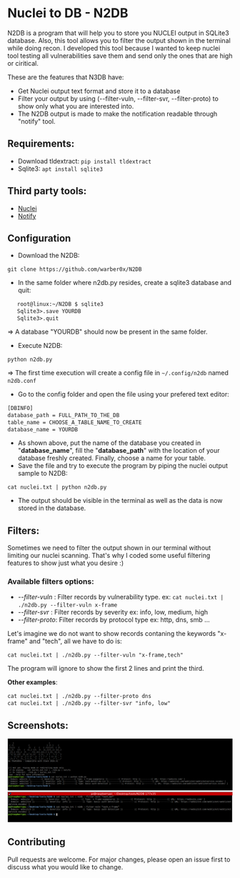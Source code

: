 # Nuclei to DB - N2DB

N2DB is a program that will help you to store you NUCLEI output in SQLite3 database. Also, this tool allows you to filter the output shown in the terminal while doing recon.
I developed this tool because I wanted to keep nuclei tool testing all vulnerabilities save them and send only the ones that are high or ciritical.

These are the features that N3DB have:
- Get Nuclei output text format and store it to a database
- Filter your output by using (--filter-vuln, --filter-svr, --filter-proto) to show only what you are interested into.
- The N2DB output is made to make the notification readable through "notify" tool. 

## Requirements:
- Download tldextract: `pip install tldextract`
- Sqlite3: `apt install sqlite3`

## Third party tools:
- [Nuclei](https://github.com/projectdiscovery/nuclei)
- [Notify](https://github.com/projectdiscovery/notify)

## Configuration
- Download the N2DB: 
```
git clone https://github.com/warber0x/N2DB
```

- In the same folder where n2db.py resides, create a sqlite3 database and quit:
```
   root@linux:~/N2DB $ sqlite3
   Sqlite3>.save YOURDB
   Sqlite3>.quit
``` 
  => A database "YOURDB" should now be present in the same folder.

- Execute N2DB: 
```
python n2db.py
```
  =>  The first time execution will create a config file in `~/.config/n2db` named `n2db.conf`

- Go to the config folder and open the file using your prefered text editor:

```
[DBINFO]
database_path = FULL_PATH_TO_THE_DB               
table_name = CHOOSE_A_TABLE_NAME_TO_CREATE
database_name = YOURDB
```
- As shown above, put the name of the database you created in "**database_name**", fill the "**database_path**" with the location of your database freshly created. Finally, choose a name for your table.
- Save the file and try to execute the program by piping the  nuclei output sample to N2DB:

```
cat nuclei.txt | python n2db.py 
```

- The output should be visible in the terminal as well as the data is now stored in the database.

## Filters:
Sometimes we need to filter the output shown in our terminal without limiting our nuclei scanning. That's why I coded some useful filtering features to show just what you desire :)

### Available filters options:
- *--filter-vuln* : Filter records by vulnerability type. ex: `cat nuclei.txt | ./n2db.py --filter-vuln x-frame`
- *--filter-svr*  : Filter records by severity ex: info, low, medium, high
- *--filter-proto*: Filter records by protocol type ex: http, dns, smb ...

Let's imagine we do not want to show records contaning the keywords "x-frame" and "tech", all we have to do is:
```
cat nuclei.txt | ./n2db.py --filter-vuln "x-frame,tech"
```
The program will ignore to show the first 2 lines and print the third.

**Other examples**:
``` 
cat nuclei.txt | ./n2db.py --filter-proto dns
cat nuclei.txt | ./n2db.py --filter-svr "info, low" 
``` 

## Screenshots:
![Example1](https://github.com/warber0x/N2DB/blob/main/screenshots/Example1.PNG)
![Example2](https://github.com/warber0x/N2DB/blob/main/screenshots/Example2.PNG)

## Contributing
Pull requests are welcome. For major changes, please open an issue first to discuss what you would like to change.




